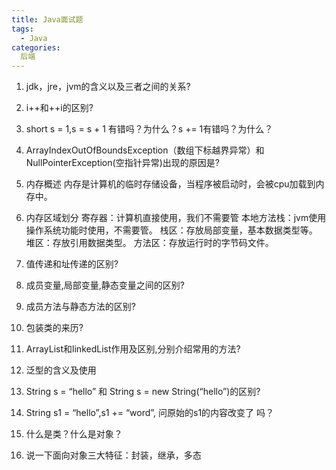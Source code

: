 ```yaml
---
title: Java面试题
tags:
  - Java
categories:
  后端
---
```


1. jdk，jre，jvm的含义以及三者之间的关系?

2. i++和++i的区别?

3. short s = 1,s = s + 1 有错吗？为什么？s += 1有错吗？为什么？

4. ArrayIndexOutOfBoundsException（数组下标越界异常）和NullPointerException(空指针异常)出现的原因是?

5. 内存概述
  内存是计算机的临时存储设备，当程序被启动时，会被cpu加载到内存中。
6. 内存区域划分
  寄存器：计算机直接使用，我们不需要管
  本地方法栈：jvm使用操作系统功能时使用，不需要管。
  栈区：存放局部变量，基本数据类型等。
    堆区：存放引用数据类型。
  方法区：存放运行时的字节码文件。
7. 值传递和址传递的区别?

8. 成员变量,局部变量,静态变量之间的区别?

9. 成员方法与静态方法的区别?

10. 包装类的来历?

11. ArrayList和linkedList作用及区别,分别介绍常用的方法?

12. 泛型的含义及使用

13. String s = “hello” 和 String s = new String(“hello”)的区别?

14. String s1 = “hello”,s1 += “word”, 问原始的s1的内容改变了 吗？

15. 什么是类？什么是对象？

16. 说一下面向对象三大特征：封装，继承，多态


<!-- 什么是类？什么是对象？
面向对象三大特征：封装，继承，多态
4.常用类
5.关键字
抽象类，final，静态
6.容器
集合
7.异常
8.数据库
9.jdbc -->